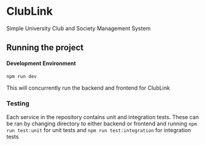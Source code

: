 # ClubLink

Simple University Club and Society Management System

## Running the project

#### Development Environment

```npm run dev```

This will concurrently run the backend and frontend for ClubLink

### Testing

Each service in the repository contains unit and integration tests. These can be ran by changing directory to either backend or frontend and running `npm run test:unit` for unit tests and `npm run test:integration` for integration tests
